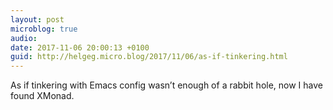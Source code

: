 ```yaml
---
layout: post
microblog: true
audio: 
date: 2017-11-06 20:00:13 +0100
guid: http://helgeg.micro.blog/2017/11/06/as-if-tinkering.html
---
```

As if tinkering with Emacs config wasn’t enough of a rabbit hole, now I have found XMonad. 
